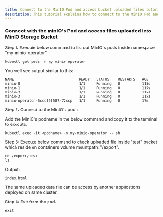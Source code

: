 ```yaml
---
title: Connect to the MinIO Pod and access bucket uploaded files tutorial
description: This tutorial explains how to connect to the MinIO Pod and access bucket uploaded files.
---
```



### Connect with the minIO's Pod and access files uploaded into MinIO Storage Bucket 


Step 1: Execute below command to list out MinIO's pods inside namespace "my-minio-operator"

```execute
kubectl get pods -n my-minio-operator
```

You well see output similar to this:

```
NAME                              READY   STATUS    RESTARTS   AGE
minio-0                           1/1     Running   0          115s
minio-1                           1/1     Running   0          115s
minio-2                           1/1     Running   0          115s
minio-3                           1/1     Running   0          115s
minio-operator-6cccf9f587-72xcp   1/1     Running   0          17m
```

Step 2: Connect to the MinIO's pod  :

 Add the MinIO's podname in the below command and copy it to the terminal to execute:
 
 ```copycommand
 kubectl exec -it <podname> -n my-minio-operator -- sh
 ``` 

Step 3: Execute below command to check uploaded file inside "test" bucket which reside on containers volume mountpath: "/export". 

```execute
cd /export/test
ls
```

Output:

```
index.html
```

The same uploaded data file can be access by another applications deployed on same cluster.

Step 4: Exit from the pod.

```
exit
```


